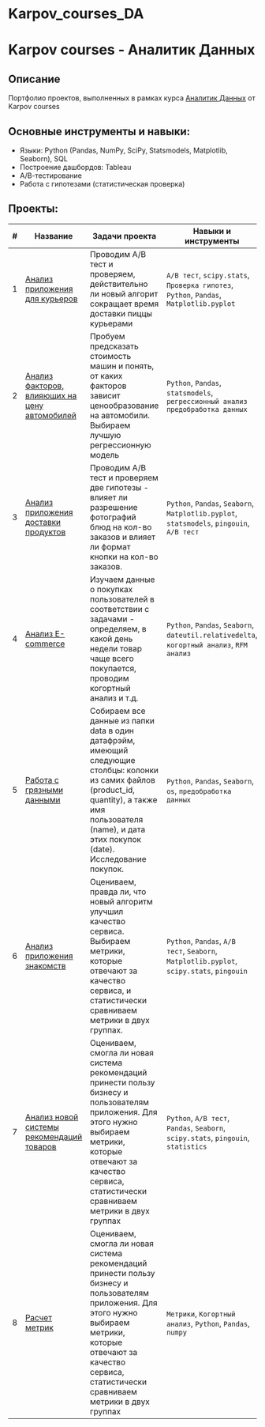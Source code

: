 # Karpov_courses_DA

# Karpov courses - Аналитик Данных

## Описание
Портфолио проектов, выполненных в рамках курса [Аналитик Данных](https://karpov.courses/analytics) от Karpov courses

## Основные инструменты и навыки:
- Языки: Python (Pandas, NumPy, SciPy, Statsmodels, Matplotlib, Seaborn), SQL
- Построение дашбордов: Tableau
- А/В-тестирование
- Работа с гипотезами (статистическая проверка)

## Проекты:
| # | Название | Задачи проекта                                                   | Навыки и инструменты           |  
| --|-----------|-------------------|------------------------------------------------------------------|
| 1 | [Анализ приложения для курьеров](Courier_app_analysis/) |Проводим А/B тест и проверяем, действительно ли новый алгорит сокращает время доставки пиццы курьерами| `A/B тест`, `scipy.stats`, `Проверка гипотез`, `Python`, `Pandas`, `Matplotlib.pyplot`|
| 2 | [Анализ факторов, влияющих на цену автомобилей](Car_cost_prediction/) | Пробуем предсказать стоимость машин и понять, от каких факторов зависит ценообразование на автомобили. Выбираем лучшую регрессионную модель | `Python`, `Pandas`, `statsmodels`, `регрессионный анализ` `предобработка данных` |
| 3 | [Анализ приложения доставки продуктов](Food_delivery_analysis/) | Проводим A/B тест и проверяем две гипотезы - влияет ли разрешение фотографий блюд на кол-во заказов и влияет ли формат кнопки на кол-во заказов. | `Python`, `Pandas`, `Seaborn`, `Matplotlib.pyplot`, `statsmodels`, `pingouin`, `A/B тест` |
| 4 | [Анализ E-commerce](Researching_e-commerce/) | Изучаем данные о покупках пользователей в соответствии с задачами - определяем, в какой день недели товар чаще всего покупается, проводим когортный анализ и т.д. | `Python`, `Pandas`, `Seaborn`, `dateutil.relativedelta`, `когортный анализ`, `RFM анализ`|
| 5 | [Работа с грязными данными](Dirty_data_collection/) | Собираем все данные из папки data в один датафрэйм, имеющий следующие столбцы: колонки из самих файлов (product_id, quantity), а также имя пользователя (name), и дата этих покупок (date). Исследование покупок. | `Python`, `Pandas`, `Seaborn`, `os`, `предобработка данных` |
| 6 | [Анализ приложения знакомств](Dating_app_analysis/) | Оцениваем, правда ли, что новый алгоритм улучшил качество сервиса. Выбираем метрики, которые отвечают за качество сервиса, и статистически сравниваем  метрики в двух группах.|`Python`, `Pandas`, `A/B тест`, `Seaborn`, `Matplotlib.pyplot`, `scipy.stats`, `pingouin` |
| 7 | [Анализ новой системы рекомендаций товаров](Delivery_service_analysis/)| Оцениваем, смогла ли новая система рекомендаций принести пользу бизнесу и пользователям приложения. Для этого нужно выбираем метрики, которые отвечают за качество сервиса, статистически сравниваем метрики в двух группах|`Python`,  `A/B тест`, `Pandas`, `Seaborn`, `scipy.stats`, `pingouin`, `statistics` |
| 8 | [Расчет метрик](Metrics_analysis/)| Оцениваем, смогла ли новая система рекомендаций принести пользу бизнесу и пользователям приложения. Для этого нужно выбираем метрики, которые отвечают за качество сервиса, статистически сравниваем метрики в двух группах|`Метрики`, `Когортный анализ`, `Python`, `Pandas`, `numpy`  |
